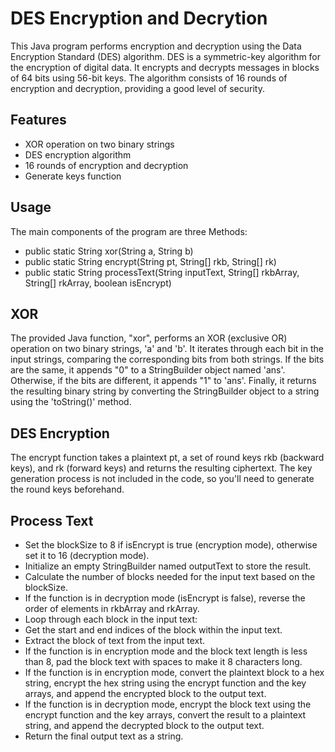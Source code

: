 # DES Encryption and Decrytion

This Java program performs encryption and decryption using the Data Encryption Standard (DES) algorithm. DES is a symmetric-key algorithm for the encryption of digital data. It encrypts and decrypts messages in blocks of 64 bits using 56-bit keys. The algorithm consists of 16 rounds of encryption and decryption, providing a good level of security.

## Features

* XOR operation on two binary strings
* DES encryption algorithm
* 16 rounds of encryption and decryption
* Generate keys function

## Usage

The main components of the program are three Methods:

* public static String xor(String a, String b)
* public static String encrypt(String pt, String[] rkb, String[] rk)
* public static String processText(String inputText, String[] rkbArray, String[] rkArray, boolean isEncrypt)

## XOR

The provided Java function, "xor", performs an XOR (exclusive OR) operation on two binary strings, 'a' and 'b'. 
It iterates through each bit in the input strings, comparing the corresponding bits from both strings. 
If the bits are the same, it appends "0" to a StringBuilder object named 'ans'. Otherwise, if the bits are 
different, it appends "1" to 'ans'. Finally, it returns the resulting binary string by converting the 
StringBuilder object to a string using the 'toString()' method.

## DES Encryption

The encrypt function takes a plaintext pt, a set of round keys rkb (backward keys), and rk (forward keys) and returns the resulting ciphertext. The key generation process is not included in the code, so you'll need to generate the round keys beforehand.

## Process Text

* Set the blockSize to 8 if isEncrypt is true (encryption mode), otherwise set it to 16 (decryption mode).
* Initialize an empty StringBuilder named outputText to store the result.
* Calculate the number of blocks needed for the input text based on the blockSize.
* If the function is in decryption mode (isEncrypt is false), reverse the order of elements in rkbArray and rkArray.
* Loop through each block in the input text:
* Get the start and end indices of the block within the input text.
* Extract the block of text from the input text.
* If the function is in encryption mode and the block text length is less than 8, pad the block text with spaces to make it 8 characters long.
* If the function is in encryption mode, convert the plaintext block to a hex string, encrypt the hex string using the encrypt function and the key arrays, and append the encrypted block to the output text.
* If the function is in decryption mode, encrypt the block text using the encrypt function and the key arrays, convert the result to a plaintext string, and append the decrypted block to the output text.
* Return the final output text as a string.





